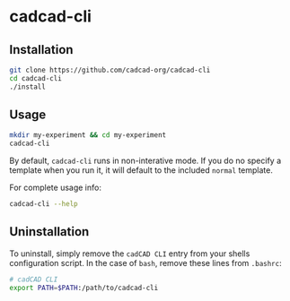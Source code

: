 # cadcad-cli
## Installation
```bash
git clone https://github.com/cadcad-org/cadcad-cli
cd cadcad-cli
./install
```

## Usage
```bash
mkdir my-experiment && cd my-experiment
cadcad-cli
```

By default, `cadcad-cli` runs in non-interative mode. If you do no specify a template when you run it, it will default to the included `normal` template.

For complete usage info:
```bash
cadcad-cli --help
```

## Uninstallation
To uninstall, simply remove the `cadCAD CLI` entry from your shells configuration script. In the case of `bash`, remove these lines from `.bashrc`:

```bash
# cadCAD CLI
export PATH=$PATH:/path/to/cadcad-cli
```